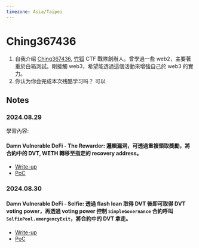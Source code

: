 ```yaml
---
timezone: Asia/Taipei
---
```



# Ching367436

1. 自我介绍
    [Ching367436](https://ching367436.me/about), [竹狐](https://ctftime.org/team/280959) CTF 戰隊創辦人。曾學過一些 web2，主要著重於白箱測試。剛接觸 web3，希望能透過這個活動來增強自己於 web3 的實力。
2. 你认为你会完成本次残酷学习吗？
   可以

## Notes

<!-- Content_START -->

### 2024.08.29

學習內容: 
#### Damn Vulnerable DeFi - The Rewarder: 邏輯漏洞，可透過重複領取獎勵，將合約中的 DVT, WETH 轉移至指定的 recovery address。
- [Write-up](./Writeup/Ching367436/damn-vulnerable-defi/the-rewarder/write-up.md)
- [PoC](./Writeup/Ching367436/damn-vulnerable-defi/the-rewarder/TheRewarder.t.sol)

### 2024.08.30
#### Damn Vulnerable DeFi - Selfie: 透過 flash loan 取得 DVT 後即可取得 DVT voting power，再透過 voting power 控制 `SimpleGovernance` 合約呼叫 `SelfiePool.emergencyExit`，將合約中的 DVT 拿走。
- [Write-up](./Writeup/Ching367436/damn-vulnerable-defi/selfie/README.md)
- [PoC](./Writeup/Ching367436/damn-vulnerable-defi/selfie/Selfie.t.sol)


<!-- Content_END -->